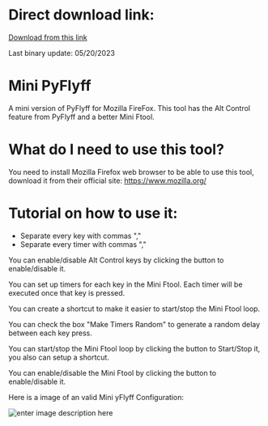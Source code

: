 # Direct download link:
[Download from this link](https://github.com/ils94/Mini_PyFlyff/releases/download/release/MiniPyFlyff.zip)

Last binary update: 05/20/2023

# Mini PyFlyff
A mini version of PyFlyff for Mozilla FireFox. This tool has the Alt Control feature from PyFlyff and a better Mini Ftool.

# What do I need to use this tool?
You need to install Mozilla Firefox web browser to be able to use this tool, download it from their official site: https://www.mozilla.org/

# Tutorial on how to use it:
- Separate every key with commas ","
- Separate every timer with commas ","

You can enable/disable Alt Control keys by clicking the button to 
enable/disable it.

You can set up timers for each key in the Mini Ftool. Each timer 
will be executed once that key is pressed.

You can create a shortcut to make it easier to start/stop the 
Mini Ftool loop.

You can check the box "Make Timers Random" to generate a random
delay between each key press.

You can start/stop the Mini Ftool loop by clicking the button to 
Start/Stop it, you also can setup a shortcut.

You can enable/disable the Mini Ftool by clicking the button to
enable/disable it.

Here is a image of an valid Mini yFlyff Configuration:

![enter image description here](https://raw.githubusercontent.com/ils94/Mini_PyFlyff/master/help/help.PNG)

